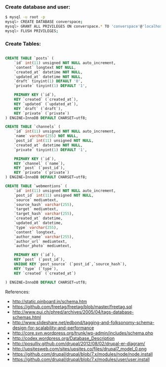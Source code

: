 
### Create database and user:
```bash
$ mysql -u root -p
mysql> CREATE DATABASE converspace;
mysql> GRANT ALL PRIVILEGES ON converspace.* TO 'converspace'@'localhost' IDENTIFIED BY 'password';
mysql> FLUSH PRIVILEGES;
```

### Create Tables:
```sql

CREATE TABLE `posts` (
	`id` int(11) unsigned NOT NULL auto_increment,
	`content` longtext NOT NULL,
	`created_at` datetime NOT NULL,
	`updated_at` datetime NOT NULL,
	`draft` tinyint(1) DEFAULT '0',
	`private` tinyint(1) DEFAULT '1',

	PRIMARY KEY (`id`),
	KEY `created` (`created_at`),
	KEY `updated` (`updated_at`),
	KEY `draft` (`draft`),
	KEY `private` (`private`)
) ENGINE=InnoDB DEFAULT CHARSET=utf8;

CREATE TABLE `channels` (
	`id` int(11) unsigned NOT NULL auto_increment,
	`name` varchar(255) NOT NULL,
	`post_id` int(11) unsigned NOT NULL,
	`created_at` datetime NOT NULL,
	`private` tinyint(1) DEFAULT '1',

	PRIMARY KEY (`id`),
	KEY `channel` (`name`),
	KEY `post` (`post_id`),
	KEY `private` (`private`)
) ENGINE=InnoDB DEFAULT CHARSET=utf8;

CREATE TABLE `webmentions` (
	`id` int(11) unsigned NOT NULL auto_increment,
	`post_id` int(11) unsigned NOT NULL,
	`source` mediumtext,
	`source_hash` varchar(255),
	`target` mediumtext,
	`target_hash` varchar(255),
	`created_at` datetime,
	`updated_at` datetime,
	`type` varchar(255),
	`content` longtext,
	`author_name` varchar(255),
	`author_url` mediumtext,
	`author_photo` mediumtext,

	PRIMARY KEY (`id`),
	KEY `post` (`post_id`),
	UNIQUE KEY `post_source` (`post_id`,`source_hash`),
	KEY `type` (`type`),
	KEY `created` (`created_at`)

) ENGINE=InnoDB DEFAULT CHARSET=utf8;

```

References:
* http://static.pinboard.in/schema.htm
* https://github.com/freetag/freetag/blob/master/freetag.sql
* http://www.pui.ch/phred/archives/2005/04/tags-database-schemas.html
* http://www.slideshare.net/edbond/tagging-and-folksonomy-schema-design-for-scalability-and-performance
* http://core.svn.wordpress.org/trunk/wp-admin/includes/schema.php
* http://codex.wordpress.org/Database_Description
* http://posulliv.github.com/drupal/2012/08/02/drupal-er-diagram/
* http://upsitesweb.com/sites/upsites.co/files/drupal7_model_0.png
* https://github.com/drupal/drupal/blob/7.x/modules/node/node.install
* https://github.com/drupal/drupal/blob/7.x/modules/user/user.install